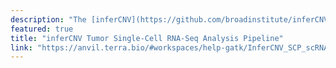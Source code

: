 ```yaml
---
description: "The [inferCNV](https://github.com/broadinstitute/inferCNV) workflow compares RNA from tumor samples with corresponding “normal” samples to identify evidence for copy number variations in tumors."
featured: true
title: "inferCNV Tumor Single-Cell RNA-Seq Analysis Pipeline"
link: "https://anvil.terra.bio/#workspaces/help-gatk/InferCNV_SCP_scRNA-seq"
---
```

